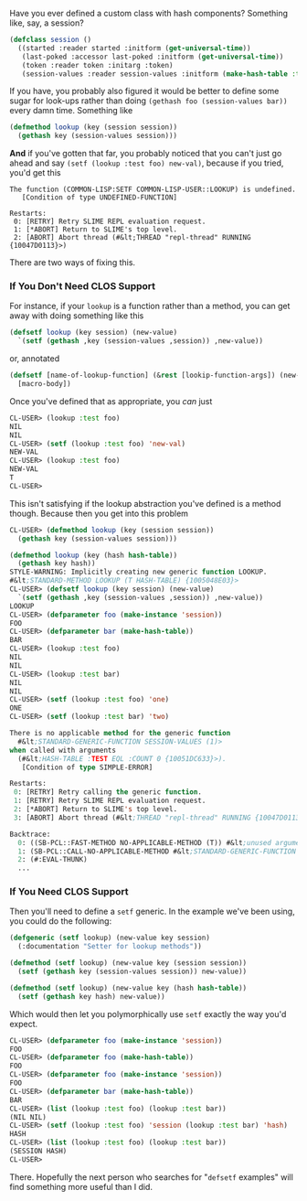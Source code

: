 Have you ever defined a custom class with hash components? Something like, say, a session?

```lisp
(defclass session ()
  ((started :reader started :initform (get-universal-time))
   (last-poked :accessor last-poked :initform (get-universal-time))
   (token :reader token :initarg :token)
   (session-values :reader session-values :initform (make-hash-table :test 'equal))))
```

If you have, you probably also figured it would be better to define some sugar for look-ups rather than doing `(gethash foo (session-values bar))` every damn time. Something like

```lisp
(defmethod lookup (key (session session))
  (gethash key (session-values session)))
```

**And** if you've gotten that far, you probably noticed that you can't just go ahead and say `(setf (lookup :test foo) new-val)`, because if you tried, you'd get this

```
The function (COMMON-LISP:SETF COMMON-LISP-USER::LOOKUP) is undefined.
   [Condition of type UNDEFINED-FUNCTION]

Restarts:
 0: [RETRY] Retry SLIME REPL evaluation request.
 1: [*ABORT] Return to SLIME's top level.
 2: [ABORT] Abort thread (#&lt;THREAD "repl-thread" RUNNING {10047D0113}>)
```

There are two ways of fixing this.

### <a name="if-you-dont-need-clos-support" href="#if-you-dont-need-clos-support"></a>If You Don't Need CLOS Support

For instance, if your `lookup` is a function rather than a method, you can get away with doing something like this

```lisp
(defsetf lookup (key session) (new-value)
  `(setf (gethash ,key (session-values ,session)) ,new-value))
```

or, annotated

```lisp
(defsetf [name-of-lookup-function] (&rest [lookip-function-args]) (new-value)
  [macro-body])
```

Once you've defined that as appropriate, you *can* just

```lisp
CL-USER> (lookup :test foo)
NIL
NIL
CL-USER> (setf (lookup :test foo) 'new-val)
NEW-VAL
CL-USER> (lookup :test foo)
NEW-VAL
T
CL-USER> 
```

This isn't satisfying if the lookup abstraction you've defined is a method though. Because then you get into this problem

```lisp
CL-USER> (defmethod lookup (key (session session))
  (gethash key (session-values session)))

(defmethod lookup (key (hash hash-table))
  (gethash key hash))
STYLE-WARNING: Implicitly creating new generic function LOOKUP.
#&lt;STANDARD-METHOD LOOKUP (T HASH-TABLE) {1005048E03}>
CL-USER> (defsetf lookup (key session) (new-value)
  `(setf (gethash ,key (session-values ,session)) ,new-value))
LOOKUP
CL-USER> (defparameter foo (make-instance 'session))
FOO
CL-USER> (defparameter bar (make-hash-table))
BAR
CL-USER> (lookup :test foo)
NIL
NIL
CL-USER> (lookup :test bar)
NIL
NIL
CL-USER> (setf (lookup :test foo) 'one)
ONE
CL-USER> (setf (lookup :test bar) 'two)

There is no applicable method for the generic function
  #&lt;STANDARD-GENERIC-FUNCTION SESSION-VALUES (1)>
when called with arguments
  (#&lt;HASH-TABLE :TEST EQL :COUNT 0 {10051DC633}>).
   [Condition of type SIMPLE-ERROR]

Restarts:
 0: [RETRY] Retry calling the generic function.
 1: [RETRY] Retry SLIME REPL evaluation request.
 2: [*ABORT] Return to SLIME's top level.
 3: [ABORT] Abort thread (#&lt;THREAD "repl-thread" RUNNING {10047D0113}>)

Backtrace:
  0: ((SB-PCL::FAST-METHOD NO-APPLICABLE-METHOD (T)) #&lt;unused argument> #&lt;unused argument> #&lt;STANDARD-GENERIC-FUNCTION SESSION-VALUES (1)> #&lt;HASH-TABLE :TEST EQL :COUNT 0 {10051DC633}>)
  1: (SB-PCL::CALL-NO-APPLICABLE-METHOD #&lt;STANDARD-GENERIC-FUNCTION SESSION-VALUES (1)> (#&lt;HASH-TABLE :TEST EQL :COUNT 0 {10051DC633}>))
  2: (#:EVAL-THUNK)
  ...
```

### <a name="if-you-need-clos-support" href="#if-you-need-clos-support"></a>If You Need CLOS Support

Then you'll need to define a `setf` generic. In the example we've been using, you could do the following:

```lisp
(defgeneric (setf lookup) (new-value key session)
  (:documentation "Setter for lookup methods"))

(defmethod (setf lookup) (new-value key (session session))
  (setf (gethash key (session-values session)) new-value))

(defmethod (setf lookup) (new-value key (hash hash-table))
  (setf (gethash key hash) new-value))
```

Which would then let you polymorphically use `setf` exactly the way you'd expect.

```lisp
CL-USER> (defparameter foo (make-instance 'session))
FOO
CL-USER> (defparameter foo (make-hash-table))
FOO
CL-USER> (defparameter foo (make-instance 'session))
FOO
CL-USER> (defparameter bar (make-hash-table))
BAR
CL-USER> (list (lookup :test foo) (lookup :test bar))
(NIL NIL)
CL-USER> (setf (lookup :test foo) 'session (lookup :test bar) 'hash)
HASH
CL-USER> (list (lookup :test foo) (lookup :test bar))
(SESSION HASH)
CL-USER>
```

There. Hopefully the next person who searches for "`defsetf` examples" will find something more useful than I did.
